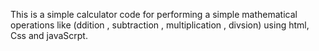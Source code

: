 This is a simple calculator code for performing a simple mathematical operations like (ddition , subtraction , multiplication , divsion) using html, Css and javaScrpt.
